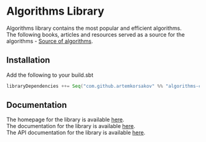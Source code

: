 # Algorithms Library

Algorithms library contains the most popular and efficient algorithms.
<br>The following books, articles and resources served as a source for the algorithms - 
<a href='https://artemkorsakov.github.io/algorithms/source_of_algorithms.html'>Source of algorithms</a>.

## Installation
Add the following to your build.sbt
```scala
libraryDependencies ++= Seq("com.github.artemkorsakov" %% "algorithms-core" % "0.0.3")
```

## Documentation
The homepage for the library is available <a href='https://artemkorsakov.github.io/algorithms/'>here</a>.
<br>The documentation for the library is available <a href='https://artemkorsakov.github.io/algorithms/docs/'>here</a>.
<br>The API documentation for the library is available <a href='https://artemkorsakov.github.io/algorithms/api/'>here</a>.
